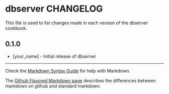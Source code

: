 dbserver CHANGELOG
==================

This file is used to list changes made in each version of the dbserver cookbook.

0.1.0
-----
- [your_name] - Initial release of dbserver

- - -
Check the [Markdown Syntax Guide](http://daringfireball.net/projects/markdown/syntax) for help with Markdown.

The [Github Flavored Markdown page](http://github.github.com/github-flavored-markdown/) describes the differences between markdown on github and standard markdown.

